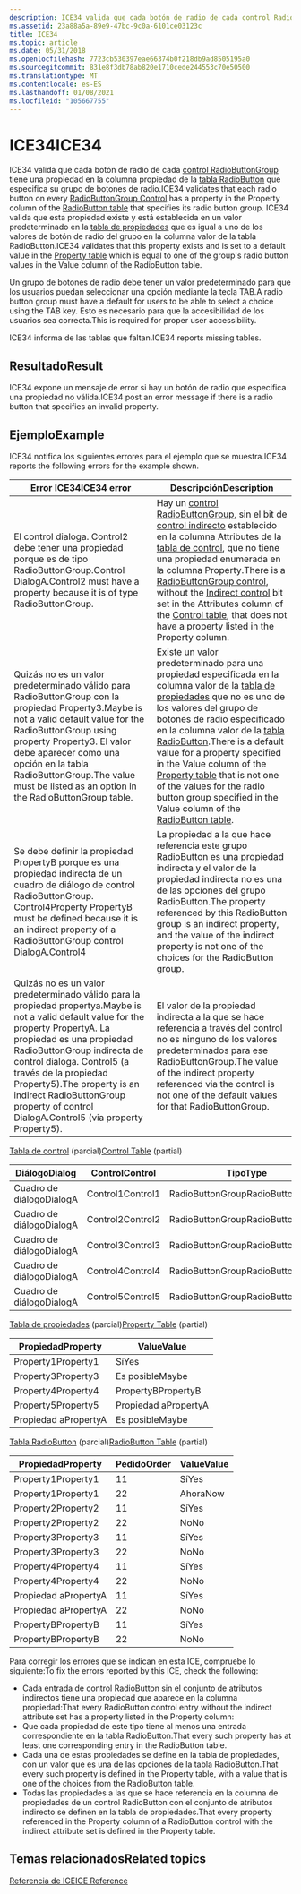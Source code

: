 ```yaml
---
description: ICE34 valida que cada botón de radio de cada control RadioButtonGroup tiene una propiedad en la columna propiedad de la tabla RadioButton que especifica su grupo de botones de radio.
ms.assetid: 23a88a5a-89e9-47bc-9c0a-6101ce03123c
title: ICE34
ms.topic: article
ms.date: 05/31/2018
ms.openlocfilehash: 7723cb530397eae66374b0f218db9ad8505195a0
ms.sourcegitcommit: 831e8f3db78ab820e1710cede244553c70e50500
ms.translationtype: MT
ms.contentlocale: es-ES
ms.lasthandoff: 01/08/2021
ms.locfileid: "105667755"
---
```

# <a name="ice34"></a><span data-ttu-id="4405d-103">ICE34</span><span class="sxs-lookup"><span data-stu-id="4405d-103">ICE34</span></span>

<span data-ttu-id="4405d-104">ICE34 valida que cada botón de radio de cada [control RadioButtonGroup](radiobuttongroup-control.md) tiene una propiedad en la columna propiedad de la [tabla RadioButton](radiobutton-table.md) que especifica su grupo de botones de radio.</span><span class="sxs-lookup"><span data-stu-id="4405d-104">ICE34 validates that each radio button on every [RadioButtonGroup Control](radiobuttongroup-control.md) has a property in the Property column of the [RadioButton table](radiobutton-table.md) that specifies its radio button group.</span></span> <span data-ttu-id="4405d-105">ICE34 valida que esta propiedad existe y está establecida en un valor predeterminado en la [tabla de propiedades](property-table.md) que es igual a uno de los valores de botón de radio del grupo en la columna valor de la tabla RadioButton.</span><span class="sxs-lookup"><span data-stu-id="4405d-105">ICE34 validates that this property exists and is set to a default value in the [Property table](property-table.md) which is equal to one of the group's radio button values in the Value column of the RadioButton table.</span></span>

<span data-ttu-id="4405d-106">Un grupo de botones de radio debe tener un valor predeterminado para que los usuarios puedan seleccionar una opción mediante la tecla TAB.</span><span class="sxs-lookup"><span data-stu-id="4405d-106">A radio button group must have a default for users to be able to select a choice using the TAB key.</span></span> <span data-ttu-id="4405d-107">Esto es necesario para que la accesibilidad de los usuarios sea correcta.</span><span class="sxs-lookup"><span data-stu-id="4405d-107">This is required for proper user accessibility.</span></span>

<span data-ttu-id="4405d-108">ICE34 informa de las tablas que faltan.</span><span class="sxs-lookup"><span data-stu-id="4405d-108">ICE34 reports missing tables.</span></span>

## <a name="result"></a><span data-ttu-id="4405d-109">Resultado</span><span class="sxs-lookup"><span data-stu-id="4405d-109">Result</span></span>

<span data-ttu-id="4405d-110">ICE34 expone un mensaje de error si hay un botón de radio que especifica una propiedad no válida.</span><span class="sxs-lookup"><span data-stu-id="4405d-110">ICE34 post an error message if there is a radio button that specifies an invalid property.</span></span>

## <a name="example"></a><span data-ttu-id="4405d-111">Ejemplo</span><span class="sxs-lookup"><span data-stu-id="4405d-111">Example</span></span>

<span data-ttu-id="4405d-112">ICE34 notifica los siguientes errores para el ejemplo que se muestra.</span><span class="sxs-lookup"><span data-stu-id="4405d-112">ICE34 reports the following errors for the example shown.</span></span>



| <span data-ttu-id="4405d-113">Error ICE34</span><span class="sxs-lookup"><span data-stu-id="4405d-113">ICE34 error</span></span>                                                                                                                                                                | <span data-ttu-id="4405d-114">Descripción</span><span class="sxs-lookup"><span data-stu-id="4405d-114">Description</span></span>                                                                                                                                                                                                                                                                  |
|----------------------------------------------------------------------------------------------------------------------------------------------------------------------------|------------------------------------------------------------------------------------------------------------------------------------------------------------------------------------------------------------------------------------------------------------------------------|
| <span data-ttu-id="4405d-115">El control dialoga. Control2 debe tener una propiedad porque es de tipo RadioButtonGroup.</span><span class="sxs-lookup"><span data-stu-id="4405d-115">Control DialogA.Control2 must have a property because it is of type RadioButtonGroup.</span></span>                                                                                      | <span data-ttu-id="4405d-116">Hay un [control RadioButtonGroup](radiobuttongroup-control.md), sin el bit de [control indirecto](indirect-control-attribute.md) establecido en la columna Attributes de la [tabla de control](control-table.md), que no tiene una propiedad enumerada en la columna Property.</span><span class="sxs-lookup"><span data-stu-id="4405d-116">There is a [RadioButtonGroup control](radiobuttongroup-control.md), without the [Indirect control](indirect-control-attribute.md) bit set in the Attributes column of the [Control table](control-table.md), that does not have a property listed in the Property column.</span></span> |
| <span data-ttu-id="4405d-117">Quizás no es un valor predeterminado válido para RadioButtonGroup con la propiedad Property3.</span><span class="sxs-lookup"><span data-stu-id="4405d-117">Maybe is not a valid default value for the RadioButtonGroup using property Property3.</span></span> <span data-ttu-id="4405d-118">El valor debe aparecer como una opción en la tabla RadioButtonGroup.</span><span class="sxs-lookup"><span data-stu-id="4405d-118">The value must be listed as an option in the RadioButtonGroup table.</span></span>                 | <span data-ttu-id="4405d-119">Existe un valor predeterminado para una propiedad especificada en la columna valor de la [tabla de propiedades](property-table.md) que no es uno de los valores del grupo de botones de radio especificado en la columna valor de la [tabla RadioButton](radiobutton-table.md).</span><span class="sxs-lookup"><span data-stu-id="4405d-119">There is a default value for a property specified in the Value column of the [Property table](property-table.md) that is not one of the values for the radio button group specified in the Value column of the [RadioButton table](radiobutton-table.md).</span></span>                  |
| <span data-ttu-id="4405d-120">Se debe definir la propiedad PropertyB porque es una propiedad indirecta de un cuadro de diálogo de control RadioButtonGroup. Control4</span><span class="sxs-lookup"><span data-stu-id="4405d-120">Property PropertyB must be defined because it is an indirect property of a RadioButtonGroup control DialogA.Control4</span></span>                                                       | <span data-ttu-id="4405d-121">La propiedad a la que hace referencia este grupo RadioButton es una propiedad indirecta y el valor de la propiedad indirecta no es una de las opciones del grupo RadioButton.</span><span class="sxs-lookup"><span data-stu-id="4405d-121">The property referenced by this RadioButton group is an indirect property, and the value of the indirect property is not one of the choices for the RadioButton group.</span></span>                                                                                                       |
| <span data-ttu-id="4405d-122">Quizás no es un valor predeterminado válido para la propiedad propertya.</span><span class="sxs-lookup"><span data-stu-id="4405d-122">Maybe is not a valid default value for the property PropertyA.</span></span> <span data-ttu-id="4405d-123">La propiedad es una propiedad RadioButtonGroup indirecta de control dialoga. Control5 (a través de la propiedad Property5).</span><span class="sxs-lookup"><span data-stu-id="4405d-123">The property is an indirect RadioButtonGroup property of control DialogA.Control5 (via property Property5).</span></span> | <span data-ttu-id="4405d-124">El valor de la propiedad indirecta a la que se hace referencia a través del control no es ninguno de los valores predeterminados para ese RadioButtonGroup.</span><span class="sxs-lookup"><span data-stu-id="4405d-124">The value of the indirect property referenced via the control is not one of the default values for that RadioButtonGroup.</span></span>                                                                                                                                                    |



 

<span data-ttu-id="4405d-125">[Tabla de control](control-table.md) (parcial)</span><span class="sxs-lookup"><span data-stu-id="4405d-125">[Control Table](control-table.md) (partial)</span></span>



| <span data-ttu-id="4405d-126">Diálogo</span><span class="sxs-lookup"><span data-stu-id="4405d-126">Dialog</span></span>  | <span data-ttu-id="4405d-127">Control</span><span class="sxs-lookup"><span data-stu-id="4405d-127">Control</span></span>  | <span data-ttu-id="4405d-128">Tipo</span><span class="sxs-lookup"><span data-stu-id="4405d-128">Type</span></span>             | <span data-ttu-id="4405d-129">Atributos</span><span class="sxs-lookup"><span data-stu-id="4405d-129">Attributes</span></span> | <span data-ttu-id="4405d-130">Propiedad</span><span class="sxs-lookup"><span data-stu-id="4405d-130">Property</span></span>  |
|---------|----------|------------------|------------|-----------|
| <span data-ttu-id="4405d-131">Cuadro de diálogo</span><span class="sxs-lookup"><span data-stu-id="4405d-131">DialogA</span></span> | <span data-ttu-id="4405d-132">Control1</span><span class="sxs-lookup"><span data-stu-id="4405d-132">Control1</span></span> | <span data-ttu-id="4405d-133">RadioButtonGroup</span><span class="sxs-lookup"><span data-stu-id="4405d-133">RadioButtonGroup</span></span> | <span data-ttu-id="4405d-134">0</span><span class="sxs-lookup"><span data-stu-id="4405d-134">0</span></span>          | <span data-ttu-id="4405d-135">Property1</span><span class="sxs-lookup"><span data-stu-id="4405d-135">Property1</span></span> |
| <span data-ttu-id="4405d-136">Cuadro de diálogo</span><span class="sxs-lookup"><span data-stu-id="4405d-136">DialogA</span></span> | <span data-ttu-id="4405d-137">Control2</span><span class="sxs-lookup"><span data-stu-id="4405d-137">Control2</span></span> | <span data-ttu-id="4405d-138">RadioButtonGroup</span><span class="sxs-lookup"><span data-stu-id="4405d-138">RadioButtonGroup</span></span> | <span data-ttu-id="4405d-139">0</span><span class="sxs-lookup"><span data-stu-id="4405d-139">0</span></span>          |           |
| <span data-ttu-id="4405d-140">Cuadro de diálogo</span><span class="sxs-lookup"><span data-stu-id="4405d-140">DialogA</span></span> | <span data-ttu-id="4405d-141">Control3</span><span class="sxs-lookup"><span data-stu-id="4405d-141">Control3</span></span> | <span data-ttu-id="4405d-142">RadioButtonGroup</span><span class="sxs-lookup"><span data-stu-id="4405d-142">RadioButtonGroup</span></span> | <span data-ttu-id="4405d-143">0</span><span class="sxs-lookup"><span data-stu-id="4405d-143">0</span></span>          | <span data-ttu-id="4405d-144">Property3</span><span class="sxs-lookup"><span data-stu-id="4405d-144">Property3</span></span> |
| <span data-ttu-id="4405d-145">Cuadro de diálogo</span><span class="sxs-lookup"><span data-stu-id="4405d-145">DialogA</span></span> | <span data-ttu-id="4405d-146">Control4</span><span class="sxs-lookup"><span data-stu-id="4405d-146">Control4</span></span> | <span data-ttu-id="4405d-147">RadioButtonGroup</span><span class="sxs-lookup"><span data-stu-id="4405d-147">RadioButtonGroup</span></span> | <span data-ttu-id="4405d-148">8</span><span class="sxs-lookup"><span data-stu-id="4405d-148">8</span></span>          | <span data-ttu-id="4405d-149">Property4</span><span class="sxs-lookup"><span data-stu-id="4405d-149">Property4</span></span> |
| <span data-ttu-id="4405d-150">Cuadro de diálogo</span><span class="sxs-lookup"><span data-stu-id="4405d-150">DialogA</span></span> | <span data-ttu-id="4405d-151">Control5</span><span class="sxs-lookup"><span data-stu-id="4405d-151">Control5</span></span> | <span data-ttu-id="4405d-152">RadioButtonGroup</span><span class="sxs-lookup"><span data-stu-id="4405d-152">RadioButtonGroup</span></span> | <span data-ttu-id="4405d-153">8</span><span class="sxs-lookup"><span data-stu-id="4405d-153">8</span></span>          | <span data-ttu-id="4405d-154">Property5</span><span class="sxs-lookup"><span data-stu-id="4405d-154">Property5</span></span> |



 

<span data-ttu-id="4405d-155">[Tabla de propiedades](property-table.md) (parcial)</span><span class="sxs-lookup"><span data-stu-id="4405d-155">[Property Table](property-table.md) (partial)</span></span>



| <span data-ttu-id="4405d-156">Propiedad</span><span class="sxs-lookup"><span data-stu-id="4405d-156">Property</span></span>  | <span data-ttu-id="4405d-157">Value</span><span class="sxs-lookup"><span data-stu-id="4405d-157">Value</span></span>     |
|-----------|-----------|
| <span data-ttu-id="4405d-158">Property1</span><span class="sxs-lookup"><span data-stu-id="4405d-158">Property1</span></span> | <span data-ttu-id="4405d-159">Sí</span><span class="sxs-lookup"><span data-stu-id="4405d-159">Yes</span></span>       |
| <span data-ttu-id="4405d-160">Property3</span><span class="sxs-lookup"><span data-stu-id="4405d-160">Property3</span></span> | <span data-ttu-id="4405d-161">Es posible</span><span class="sxs-lookup"><span data-stu-id="4405d-161">Maybe</span></span>     |
| <span data-ttu-id="4405d-162">Property4</span><span class="sxs-lookup"><span data-stu-id="4405d-162">Property4</span></span> | <span data-ttu-id="4405d-163">PropertyB</span><span class="sxs-lookup"><span data-stu-id="4405d-163">PropertyB</span></span> |
| <span data-ttu-id="4405d-164">Property5</span><span class="sxs-lookup"><span data-stu-id="4405d-164">Property5</span></span> | <span data-ttu-id="4405d-165">Propiedad a</span><span class="sxs-lookup"><span data-stu-id="4405d-165">PropertyA</span></span> |
| <span data-ttu-id="4405d-166">Propiedad a</span><span class="sxs-lookup"><span data-stu-id="4405d-166">PropertyA</span></span> | <span data-ttu-id="4405d-167">Es posible</span><span class="sxs-lookup"><span data-stu-id="4405d-167">Maybe</span></span>     |



 

<span data-ttu-id="4405d-168">[Tabla RadioButton](radiobutton-table.md) (parcial)</span><span class="sxs-lookup"><span data-stu-id="4405d-168">[RadioButton Table](radiobutton-table.md) (partial)</span></span>



| <span data-ttu-id="4405d-169">Propiedad</span><span class="sxs-lookup"><span data-stu-id="4405d-169">Property</span></span>  | <span data-ttu-id="4405d-170">Pedido</span><span class="sxs-lookup"><span data-stu-id="4405d-170">Order</span></span> | <span data-ttu-id="4405d-171">Value</span><span class="sxs-lookup"><span data-stu-id="4405d-171">Value</span></span> |
|-----------|-------|-------|
| <span data-ttu-id="4405d-172">Property1</span><span class="sxs-lookup"><span data-stu-id="4405d-172">Property1</span></span> | <span data-ttu-id="4405d-173">1</span><span class="sxs-lookup"><span data-stu-id="4405d-173">1</span></span>     | <span data-ttu-id="4405d-174">Sí</span><span class="sxs-lookup"><span data-stu-id="4405d-174">Yes</span></span>   |
| <span data-ttu-id="4405d-175">Property1</span><span class="sxs-lookup"><span data-stu-id="4405d-175">Property1</span></span> | <span data-ttu-id="4405d-176">2</span><span class="sxs-lookup"><span data-stu-id="4405d-176">2</span></span>     | <span data-ttu-id="4405d-177">Ahora</span><span class="sxs-lookup"><span data-stu-id="4405d-177">Now</span></span>   |
| <span data-ttu-id="4405d-178">Property2</span><span class="sxs-lookup"><span data-stu-id="4405d-178">Property2</span></span> | <span data-ttu-id="4405d-179">1</span><span class="sxs-lookup"><span data-stu-id="4405d-179">1</span></span>     | <span data-ttu-id="4405d-180">Sí</span><span class="sxs-lookup"><span data-stu-id="4405d-180">Yes</span></span>   |
| <span data-ttu-id="4405d-181">Property2</span><span class="sxs-lookup"><span data-stu-id="4405d-181">Property2</span></span> | <span data-ttu-id="4405d-182">2</span><span class="sxs-lookup"><span data-stu-id="4405d-182">2</span></span>     | <span data-ttu-id="4405d-183">No</span><span class="sxs-lookup"><span data-stu-id="4405d-183">No</span></span>    |
| <span data-ttu-id="4405d-184">Property3</span><span class="sxs-lookup"><span data-stu-id="4405d-184">Property3</span></span> | <span data-ttu-id="4405d-185">1</span><span class="sxs-lookup"><span data-stu-id="4405d-185">1</span></span>     | <span data-ttu-id="4405d-186">Sí</span><span class="sxs-lookup"><span data-stu-id="4405d-186">Yes</span></span>   |
| <span data-ttu-id="4405d-187">Property3</span><span class="sxs-lookup"><span data-stu-id="4405d-187">Property3</span></span> | <span data-ttu-id="4405d-188">2</span><span class="sxs-lookup"><span data-stu-id="4405d-188">2</span></span>     | <span data-ttu-id="4405d-189">No</span><span class="sxs-lookup"><span data-stu-id="4405d-189">No</span></span>    |
| <span data-ttu-id="4405d-190">Property4</span><span class="sxs-lookup"><span data-stu-id="4405d-190">Property4</span></span> | <span data-ttu-id="4405d-191">1</span><span class="sxs-lookup"><span data-stu-id="4405d-191">1</span></span>     | <span data-ttu-id="4405d-192">Sí</span><span class="sxs-lookup"><span data-stu-id="4405d-192">Yes</span></span>   |
| <span data-ttu-id="4405d-193">Property4</span><span class="sxs-lookup"><span data-stu-id="4405d-193">Property4</span></span> | <span data-ttu-id="4405d-194">2</span><span class="sxs-lookup"><span data-stu-id="4405d-194">2</span></span>     | <span data-ttu-id="4405d-195">No</span><span class="sxs-lookup"><span data-stu-id="4405d-195">No</span></span>    |
| <span data-ttu-id="4405d-196">Propiedad a</span><span class="sxs-lookup"><span data-stu-id="4405d-196">PropertyA</span></span> | <span data-ttu-id="4405d-197">1</span><span class="sxs-lookup"><span data-stu-id="4405d-197">1</span></span>     | <span data-ttu-id="4405d-198">Sí</span><span class="sxs-lookup"><span data-stu-id="4405d-198">Yes</span></span>   |
| <span data-ttu-id="4405d-199">Propiedad a</span><span class="sxs-lookup"><span data-stu-id="4405d-199">PropertyA</span></span> | <span data-ttu-id="4405d-200">2</span><span class="sxs-lookup"><span data-stu-id="4405d-200">2</span></span>     | <span data-ttu-id="4405d-201">No</span><span class="sxs-lookup"><span data-stu-id="4405d-201">No</span></span>    |
| <span data-ttu-id="4405d-202">PropertyB</span><span class="sxs-lookup"><span data-stu-id="4405d-202">PropertyB</span></span> | <span data-ttu-id="4405d-203">1</span><span class="sxs-lookup"><span data-stu-id="4405d-203">1</span></span>     | <span data-ttu-id="4405d-204">Sí</span><span class="sxs-lookup"><span data-stu-id="4405d-204">Yes</span></span>   |
| <span data-ttu-id="4405d-205">PropertyB</span><span class="sxs-lookup"><span data-stu-id="4405d-205">PropertyB</span></span> | <span data-ttu-id="4405d-206">2</span><span class="sxs-lookup"><span data-stu-id="4405d-206">2</span></span>     | <span data-ttu-id="4405d-207">No</span><span class="sxs-lookup"><span data-stu-id="4405d-207">No</span></span>    |



 

<span data-ttu-id="4405d-208">Para corregir los errores que se indican en esta ICE, compruebe lo siguiente:</span><span class="sxs-lookup"><span data-stu-id="4405d-208">To fix the errors reported by this ICE, check the following:</span></span>

-   <span data-ttu-id="4405d-209">Cada entrada de control RadioButton sin el conjunto de atributos indirectos tiene una propiedad que aparece en la columna propiedad:</span><span class="sxs-lookup"><span data-stu-id="4405d-209">That every RadioButton control entry without the indirect attribute set has a property listed in the Property column:</span></span>
-   <span data-ttu-id="4405d-210">Que cada propiedad de este tipo tiene al menos una entrada correspondiente en la tabla RadioButton.</span><span class="sxs-lookup"><span data-stu-id="4405d-210">That every such property has at least one corresponding entry in the RadioButton table.</span></span>
-   <span data-ttu-id="4405d-211">Cada una de estas propiedades se define en la tabla de propiedades, con un valor que es una de las opciones de la tabla RadioButton.</span><span class="sxs-lookup"><span data-stu-id="4405d-211">That every such property is defined in the Property table, with a value that is one of the choices from the RadioButton table.</span></span>
-   <span data-ttu-id="4405d-212">Todas las propiedades a las que se hace referencia en la columna de propiedades de un control RadioButton con el conjunto de atributos indirecto se definen en la tabla de propiedades.</span><span class="sxs-lookup"><span data-stu-id="4405d-212">That every property referenced in the Property column of a RadioButton control with the indirect attribute set is defined in the Property table.</span></span>

## <a name="related-topics"></a><span data-ttu-id="4405d-213">Temas relacionados</span><span class="sxs-lookup"><span data-stu-id="4405d-213">Related topics</span></span>

<dl> <dt>

[<span data-ttu-id="4405d-214">Referencia de ICE</span><span class="sxs-lookup"><span data-stu-id="4405d-214">ICE Reference</span></span>](ice-reference.md)
</dt> </dl>

 

 



